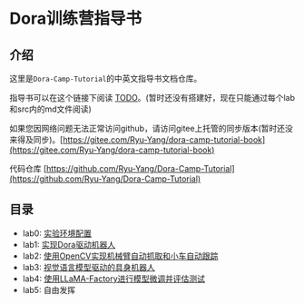 # Dora训练营指导书

## 介绍
这里是`Dora-Camp-Tutorial`的中英文指导书文档仓库。

指导书可以在这个链接下阅读 [TODO](./lab0/README_zh.md)。(暂时还没有搭建好，现在只能通过每个lab和src内的md文件阅读)

如果您因网络问题无法正常访问github，请访问gitee上托管的同步版本(暂时还没来得及同步)。[https://gitee.com/Ryu-Yang/dora-camp-tutorial-book](https://gitee.com/Ryu-Yang/dora-camp-tutorial-book)

代码仓库 [https://github.com/Ryu-Yang/Dora-Camp-Tutorial](https://github.com/Ryu-Yang/Dora-Camp-Tutorial)

## 目录

- lab0: [实验环境配置](./lab0/README_zh.md)
- lab1: [实现Dora驱动机器人](./lab1/README_zh.md)
- lab2: [使用OpenCV实现机械臂自动抓取和小车自动跟踪](./lab2/README_zh.md)
- lab3: [视觉语言模型驱动的具身机器人](./lab3/README_zh.md)
- lab4: [使用LLaMA-Factory进行模型微调并评估测试](./lab4/README_zh.md)
- lab5: 自由发挥
